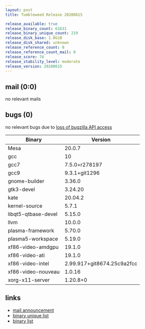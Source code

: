 ```yaml
---
layout: post
title: Tumbleweed Release 20200615

release_available: true
release_binary_count: 61631
release_binary_unique_count: 219
release_disk_base: 1.0GiB
release_disk_shared: unknown
release_reference_count: 0
release_reference_count_mail: 0
release_score: 74
release_stability_level: moderate
release_version: 20200615
---
```


## mail (0:0)

no relevant mails

## bugs (0)

<!--more-->

no relevant bugs due to [loss of bugzilla API access](https://bugzilla.opensuse.org/show_bug.cgi?id=1157722)

Binary | Version
--- | ---
Mesa | 20.0.7
gcc | 10
gcc7 | 7.5.0+r278197
gcc9 | 9.3.1+git1296
gnome-builder | 3.36.0
gtk3-devel | 3.24.20
kate | 20.04.2
kernel-source | 5.7.1
libqt5-qtbase-devel | 5.15.0
llvm | 10.0.0
plasma-framework | 5.70.0
plasma5-workspace | 5.19.0
xf86-video-amdgpu | 19.1.0
xf86-video-ati | 19.1.0
xf86-video-intel | 2.99.917+git8674.25c9a2fcc
xf86-video-nouveau | 1.0.16
xorg-x11-server | 1.20.8+0

## links

- [mail announcement](https://lists.opensuse.org/opensuse-factory/2020-06/msg00203.html)
- [binary unique list](http://download.opensuse.org/history/20200615/rpm.unique.list)
- [binary list](http://download.opensuse.org/history/20200615/rpm.list)

